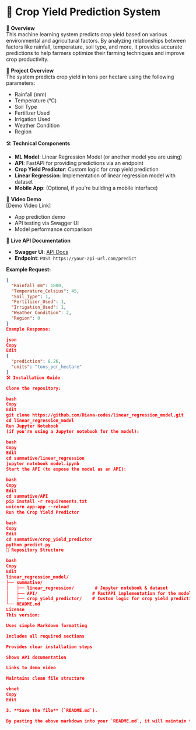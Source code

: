 # 🌾 Crop Yield Prediction System

📌 **Overview**  
This machine learning system predicts crop yield based on various environmental and agricultural factors. By analyzing relationships between factors like rainfall, temperature, soil type, and more, it provides accurate predictions to help farmers optimize their farming techniques and improve crop productivity.

📌 **Project Overview**  
The system predicts crop yield in tons per hectare using the following parameters:
- Rainfall (mm)
- Temperature (°C)
- Soil Type
- Fertilizer Used
- Irrigation Used
- Weather Condition
- Region

🛠️ **Technical Components**  
- **ML Model**: Linear Regression Model (or another model you are using)
- **API**: FastAPI for providing predictions via an endpoint
- **Crop Yield Predictor**: Custom logic for crop yield prediction
- **Linear Regression**: Implementation of linear regression model with dataset
- **Mobile App**: (Optional, if you're building a mobile interface)

🎥 **Video Demo**  
[Demo Video Link]  
- App prediction demo
- API testing via Swagger UI
- Model performance comparison

🔗 **Live API Documentation**  
- **Swagger UI**: [API Docs](https://your-api-url.com/docs)
- **Endpoint**: `POST https://your-api-url.com/predict`

**Example Request:**
```json
{
  "Rainfall_mm": 1800,
  "Temperature_Celsius": 45,
  "Soil_Type": 1,
  "Fertilizer_Used": 1,
  "Irrigation_Used": 1,
  "Weather_Condition": 2,
  "Region": 0
}
Example Response:

json
Copy
Edit
{
  "prediction": 8.26,
  "units": "tons_per_hectare"
}
🛠️ Installation Guide

Clone the repository:

bash
Copy
Edit
git clone https://github.com/Diana-codes/linear_regression_model.git
cd linear_regression_model
Run Jupyter Notebook
(if you're using a Jupyter notebook for the model):

bash
Copy
Edit
cd summative/linear_regression
jupyter notebook model.ipynb
Start the API (to expose the model as an API):

bash
Copy
Edit
cd summative/API
pip install -r requirements.txt
uvicorn app:app --reload
Run the Crop Yield Predictor

bash
Copy
Edit
cd summative/crop_yield_predictor
python predict.py
📂 Repository Structure

bash
Copy
Edit
linear_regression_model/
├── summative/
│   ├── linear_regression/        # Jupyter notebook & dataset
│   ├── API/                     # FastAPI implementation for the model
│   ├── crop_yield_predictor/    # Custom logic for crop yield prediction
└── README.md
License
This version:

Uses simple Markdown formatting

Includes all required sections

Provides clear installation steps

Shows API documentation

Links to demo video

Maintains clean file structure

vbnet
Copy
Edit

3. **Save the file** (`README.md`).

By pasting the above markdown into your `README.md`, it will maintain the clean structure with headings, bullet points, code blocks, and other formatting intact. Let me know if you need any further adjustments!
